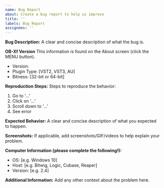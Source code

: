 ```yaml
---
name: Bug Report
about: Create a bug report to help us improve
title: ''
labels: Bug Report
assignees: ''
---
```


**Bug Description:**
A clear and concise description of what the bug is.

**OB-Xf Version**
This information is found on the About screen (click the MENU button).

* Version:
* Plugin Type: [VST2, VST3, AU]
* Bitness: [32-bit or 64-bit]

**Reproduction Steps:**
Steps to reproduce the behavior:
1. Go to '...'
2. Click on '...'
3. Scroll down to '...'
4. See error

**Expected Behavior:**
A clear and concise description of what you expected to happen.

**Screenshots:**
If applicable, add screenshots/GIF/videos to help explain your problem.

**Computer Information (please complete the following!):**
 - OS: [e.g. Windows 10]
 - Host: [e.g. Bitwig, Logic, Cubase, Reaper]
 - Version: [e.g. 2.4]

**Additional Information:**
Add any other context about the problem here.
